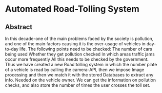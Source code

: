 # Automated Road-Tolling System

## Abstract
In this decade-one of the main problems faced by the society is pollution, and one of the main factors causing it is the over-usage of vehicles in day-to-day life.
The following points need to be checked:
The number of cars being used
Whether they get pollution checked
In which areas traffic jams occur more frequently
All this needs to be checked by the government.
Thus we have created a new Road tolling system in which the number plate of a vehicle is read by calling the camera-API, then we impose Image processing and then we match it with the stored Databases to extract any info. Needed on the  vehicle owner.
We can get the information on pollution checks, and also store the number of times the user crosses the toll set.
